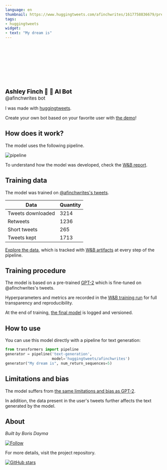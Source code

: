 ```yaml
---
language: en
thumbnail: https://www.huggingtweets.com/afinchwrites/1617758836679/predictions.png
tags:
- huggingtweets
widget:
- text: "My dream is"
---
```


<div>
<div style="width: 132px; height:132px; border-radius: 50%; background-size: cover; background-image: url('https://pbs.twimg.com/profile_images/1250126825109544960/8ndvxL2E_400x400.jpg')">
</div>
<div style="margin-top: 8px; font-size: 19px; font-weight: 800">Ashley Finch 🔞 🤖 AI Bot </div>
<div style="font-size: 15px">@afinchwrites bot</div>
</div>

I was made with [huggingtweets](https://github.com/borisdayma/huggingtweets).

Create your own bot based on your favorite user with [the demo](https://colab.research.google.com/github/borisdayma/huggingtweets/blob/master/huggingtweets-demo.ipynb)!

## How does it work?

The model uses the following pipeline.

![pipeline](https://github.com/borisdayma/huggingtweets/blob/master/img/pipeline.png?raw=true)

To understand how the model was developed, check the [W&B report](https://wandb.ai/wandb/huggingtweets/reports/HuggingTweets-Train-a-Model-to-Generate-Tweets--VmlldzoxMTY5MjI).

## Training data

The model was trained on [@afinchwrites's tweets](https://twitter.com/afinchwrites).

| Data | Quantity |
| --- | --- |
| Tweets downloaded | 3214 |
| Retweets | 1236 |
| Short tweets | 265 |
| Tweets kept | 1713 |

[Explore the data](https://wandb.ai/wandb/huggingtweets/runs/1bwfztuv/artifacts), which is tracked with [W&B artifacts](https://docs.wandb.com/artifacts) at every step of the pipeline.

## Training procedure

The model is based on a pre-trained [GPT-2](https://huggingface.co/gpt2) which is fine-tuned on @afinchwrites's tweets.

Hyperparameters and metrics are recorded in the [W&B training run](https://wandb.ai/wandb/huggingtweets/runs/39vriclf) for full transparency and reproducibility.

At the end of training, [the final model](https://wandb.ai/wandb/huggingtweets/runs/39vriclf/artifacts) is logged and versioned.

## How to use

You can use this model directly with a pipeline for text generation:

```python
from transformers import pipeline
generator = pipeline('text-generation',
                     model='huggingtweets/afinchwrites')
generator("My dream is", num_return_sequences=5)
```

## Limitations and bias

The model suffers from [the same limitations and bias as GPT-2](https://huggingface.co/gpt2#limitations-and-bias).

In addition, the data present in the user's tweets further affects the text generated by the model.

## About

*Built by Boris Dayma*

[![Follow](https://img.shields.io/twitter/follow/borisdayma?style=social)](https://twitter.com/intent/follow?screen_name=borisdayma)

For more details, visit the project repository.

[![GitHub stars](https://img.shields.io/github/stars/borisdayma/huggingtweets?style=social)](https://github.com/borisdayma/huggingtweets)
